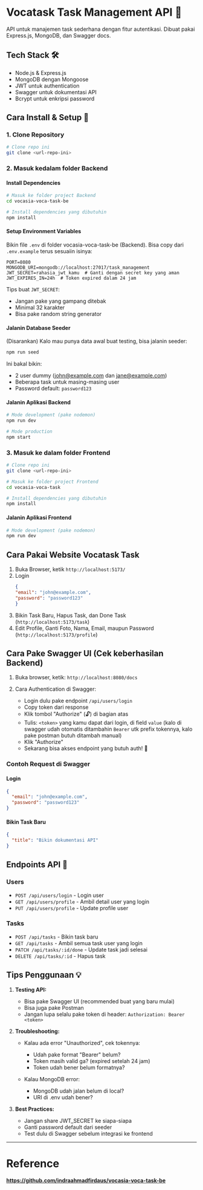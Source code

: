 # Vocatask Task Management API 📝

API untuk manajemen task sederhana dengan fitur autentikasi. Dibuat pakai Express.js, MongoDB, dan Swagger docs.

## Tech Stack 🛠

- Node.js & Express.js
- MongoDB dengan Mongoose
- JWT untuk authentication
- Swagger untuk dokumentasi API
- Bcrypt untuk enkripsi password

## Cara Install & Setup 🔧

### 1. Clone Repository

```bash
# Clone repo ini
git clone <url-repo-ini>
```

### 2. Masuk kedalam folder Backend

#### Install Dependencies
```bash
# Masuk ke folder project Backend
cd vocasia-voca-task-be

# Install dependencies yang dibutuhin
npm install
```

#### Setup Environment Variables

Bikin file `.env` di folder vocasia-voca-task-be (Backend). Bisa copy dari `.env.example` terus sesuaiin isinya:

```env
PORT=8080
MONGODB_URI=mongodb://localhost:27017/task_management
JWT_SECRET=rahasia_jwt_kamu  # Ganti dengan secret key yang aman
JWT_EXPIRES_IN=24h  # Token expired dalam 24 jam
```

Tips buat `JWT_SECRET`:
- Jangan pake yang gampang ditebak
- Minimal 32 karakter
- Bisa pake random string generator

#### Jalanin Database Seeder

(Disarankan) Kalo mau punya data awal buat testing, bisa jalanin seeder:

```bash
npm run seed
```

Ini bakal bikin:
- 2 user dummy (john@example.com dan jane@example.com)
- Beberapa task untuk masing-masing user
- Password default: `password123`

#### Jalanin Aplikasi Backend

```bash
# Mode development (pake nodemon)
npm run dev

# Mode production
npm start
```

### 3. Masuk ke dalam folder Frontend

```bash
# Clone repo ini
git clone <url-repo-ini>

# Masuk ke folder project Frontend
cd vocasia-voca-task

# Install dependencies yang dibutuhin
npm install
```
#### Jalanin Aplikasi Frontend

```bash
# Mode development (pake nodemon)
npm run dev
```

## Cara Pakai Website Vocatask Task

1. Buka Browser, ketik `http://localhost:5173/`
2. Login
    ```json
    {
    "email": "john@example.com",
    "password": "password123"
    }
    ```
3. Bikin Task Baru, Hapus Task, dan Done Task (`http://localhost:5173/task`)
4. Edit Profile, Ganti Foto, Nama, Email, maupun Password (`http://localhost:5173/profile`)

## Cara Pake Swagger UI  (Cek keberhasilan Backend)

1. Buka browser, ketik: `http://localhost:8080/docs`

2. Cara Authentication di Swagger:
   - Login dulu pake endpoint `/api/users/login`
   - Copy token dari response
   - Klik tombol "Authorize" (🔓) di bagian atas
   - Tulis: `<token>` yang kamu dapat dari login, di field `value` (kalo di swagger udah otomatis ditambahin `Bearer` utk prefix tokennya, kalo pake postman butuh ditambah manual)
   - Klik "Authorize"
   - Sekarang bisa akses endpoint yang butuh auth! 🎉

### Contoh Request di Swagger

#### Login
```json
{
  "email": "john@example.com",
  "password": "password123"
}
```

#### Bikin Task Baru
```json
{
  "title": "Bikin dokumentasi API"
}
```

## Endpoints API 🚀

### Users
- `POST /api/users/login` - Login user
- `GET /api/users/profile` - Ambil detail user yang login
- `PUT /api/users/profile` - Update profile user

### Tasks
- `POST /api/tasks` - Bikin task baru
- `GET /api/tasks` - Ambil semua task user yang login
- `PATCH /api/tasks/:id/done` - Update task jadi selesai
- `DELETE /api/tasks/:id` - Hapus task

## Tips Penggunaan 💡

1. **Testing API:**
   - Bisa pake Swagger UI (recommended buat yang baru mulai)
   - Bisa juga pake Postman
   - Jangan lupa selalu pake token di header: `Authorization: Bearer <token>`

2. **Troubleshooting:**
   - Kalau ada error "Unauthorized", cek tokennya:
     - Udah pake format "Bearer" belum?
     - Token masih valid ga? (expired setelah 24 jam)
     - Token udah bener belum formatnya?
   
   - Kalau MongoDB error:
     - MongoDB udah jalan belum di local?
     - URI di .env udah bener?

3. **Best Practices:**
   - Jangan share JWT_SECRET ke siapa-siapa
   - Ganti password default dari seeder
   - Test dulu di Swagger sebelum integrasi ke frontend

---

# Reference
**https://github.com/indraahmadfirdaus/vocasia-voca-task-be**